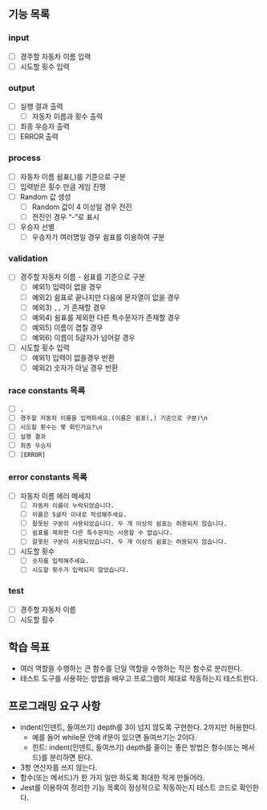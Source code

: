 ## 기능 목록

### **input**

- [ ]  경주할 자동차 이름 입력
- [ ]  시도할 횟수 입력

### **output**

- [ ]  실행 결과 출력
    - [ ]  자동차 이름과 횟수 출력
- [ ]  최종 우승자 출력
- [ ]  ERROR 출력

### **process**

- [ ]  자동차 이름 쉼표(,)를 기준으로 구분
- [ ]  입력받은 횟수 만큼 게임 진행
- [ ]  Random 값 생성
    - [ ]  Random 값이 4 이상일 경우 전진
    - [ ]  전진인 경우 “-”로 표시
- [ ]  우승자 선별
    - [ ]  우승자가 여러명일 경우 쉼표를 이용하여 구분

### **validation**

- [ ]  경주할 자동차 이름 - 쉼표를 기준으로 구분
    - [ ]  예외1) 입력이 없을 경우
    - [ ]  예외2) 쉼표로 끝나지만 다음에 문자열이 없을 경우
    - [ ]  예외3) `,,` 가 존재할 경우
    - [ ]  예외4) 쉼표를 제외한 다른 특수문자가 존재할 경우
    - [ ]  예외5) 이름이 겹칠 경우
    - [ ]  예외6) 이름이 5글자가 넘어갈 경우
- [ ]  시도할 횟수 입력
    - [ ]  예외1) 입력이 없을경우 반환
    - [ ]  예외2) 숫자가 아닐 경우 반환

### **race constants 목록**

- [ ]  `,`
- [ ]  `경주할 자동차 이름을 입력하세요.(이름은 쉼표(,) 기준으로 구분)\n`
- [ ]  `시도할 횟수는 몇 회인가요?\n`
- [ ]  `실행 결과`
- [ ]  `최종 우승자`
- [ ]  `[ERROR]`

### error constants 목록

- [ ]  자동차 이름 에러 메세지
    - [ ]  `자동차 이름이 누락되었습니다.`
    - [ ]  `이름은 5글자 이내로 작성해주세요.`
    - [ ]  `잘못된 구분이 사용되었습니다. 두 개 이상의 쉼표는 허용되지 않습니다.`
    - [ ]  `쉼표를 제외한 다른 특수문자는 사용할 수 없습니다.`
    - [ ]  `잘못된 구분이 사용되었습니다. 두 개 이상의 쉼표는 허용되지 않습니다.`
- [ ]  시도할 횟수
    - [ ]  `숫자를 입력해주세요.`
    - [ ]  `시도할 횟수가 입력되지 않았습니다.`

### test

- [ ]  경주할 자동차 이름
- [ ]  시도할 횔수

## **학습 목표**

- 여러 역할을 수행하는 큰 함수를 단일 역할을 수행하는 작은 함수로 분리한다.
- 테스트 도구를 사용하는 방법을 배우고 프로그램이 제대로 작동하는지 테스트한다.

## **프로그래밍 요구 사항**

- indent(인덴트, 들여쓰기) depth를 3이 넘지 않도록 구현한다. 2까지만 허용한다.
    - 예를 들어 while문 안에 if문이 있으면 들여쓰기는 2이다.
    - 힌트: indent(인덴트, 들여쓰기) depth를 줄이는 좋은 방법은 함수(또는 메서드)를 분리하면 된다.
- 3항 연산자를 쓰지 않는다.
- 함수(또는 메서드)가 한 가지 일만 하도록 최대한 작게 만들어라.
- Jest를 이용하여 정리한 기능 목록이 정상적으로 작동하는지 테스트 코드로 확인한다.
